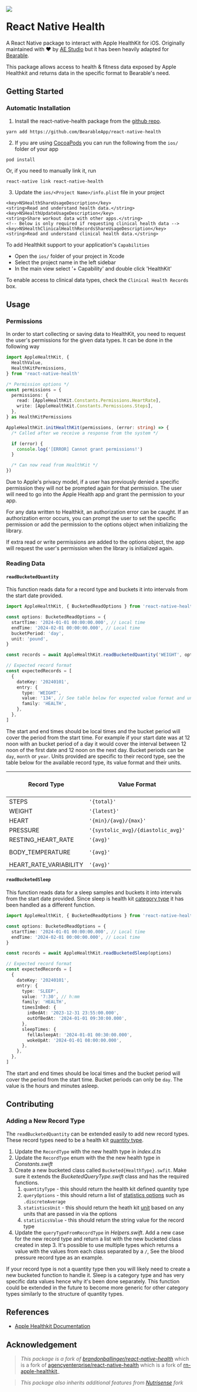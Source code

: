 <img style="float: left;" src="https://i.imgur.com/q5PS8gU.png">

# React Native Health

A React Native package to interact with Apple HealthKit for iOS. Originally maintained with ❤️ by [AE Studio](https://ae.studio) but it has been heavily adapted for [Bearable](https://github.com/BearableApp/client-bearable).

This package allows access to health & fitness data exposed by Apple Healthkit and returns data in the specific format to Bearable's need.

## Getting Started

### Automatic Installation

1. Install the react-native-health package from the [github repo](https://github.com/BearableApp/react-native-health).

```
yarn add https://github.com/BearableApp/react-native-health
```

2. If you are using [CocoaPods](https://cocoapods.org/) you can run the following
   from the `ios/` folder of your app

```
pod install
```

Or, if you need to manually link it, run

```
react-native link react-native-health
```

3. Update the `ios/<Project Name>/info.plist` file in your project

```
<key>NSHealthShareUsageDescription</key>
<string>Read and understand health data.</string>
<key>NSHealthUpdateUsageDescription</key>
<string>Share workout data with other apps.</string>
<!-- Below is only required if requesting clinical health data -->
<key>NSHealthClinicalHealthRecordsShareUsageDescription</key>
<string>Read and understand clinical health data.</string>
```

To add Healthkit support to your application's `Capabilities`

- Open the `ios/` folder of your project in Xcode
- Select the project name in the left sidebar
- In the main view select '+ Capability' and double click 'HealthKit'

To enable access to clinical data types, check the `Clinical Health Records` box.

## Usage

### Permissions

In order to start collecting or saving data to HealthKit, you need to request
the user's permissions for the given data types. It can be done in the following
way

```typescript
import AppleHealthKit, {
  HealthValue,
  HealthKitPermissions,
} from 'react-native-health'

/* Permission options */
const permissions = {
  permissions: {
    read: [AppleHealthKit.Constants.Permissions.HeartRate],
    write: [AppleHealthKit.Constants.Permissions.Steps],
  },
} as HealthKitPermissions

AppleHealthKit.initHealthKit(permissions, (error: string) => {
  /* Called after we receive a response from the system */

  if (error) {
    console.log('[ERROR] Cannot grant permissions!')
  }

  /* Can now read from HealthKit */
})
```

Due to Apple's privacy model, if a user has previously denied a
specific permission they will not be prompted again for that permission.
The user will need to go into the Apple Health app and grant the
permission to your app.

For any data written to Healthkit, an authorization error can be caught. If
an authorization error occurs, you can prompt the user to set the
specific permission or add the permission to the options object when
initializing the library.

If extra read or write permissions are added to the options object, the
app will request the user's permission when the library is
initialized again.

### Reading Data

#### `readBucketedQuantity`

This function reads data for a record type and buckets it into intervals from the start date provided.

```typescript
import AppleHealthKit, { BucketedReadOptions } from 'react-native-health'

const options: BucketedReadOptions = {
  startTime: '2024-01-01 00:00:00.000', // Local time
  endTime: '2024-02-01 00:00:00.000', // Local time
  bucketPeriod: 'day',
  unit: 'pound',
}

const records = await AppleHealthKit.readBucketedQuantity('WEIGHT', options)

// Expected record format
const expectedRecords = [
  {
    dateKey: '20240101',
    entry: {
      type: 'WEIGHT',
      value: '134', // See table below for expected value format and units
      family: 'HEALTH',
    },
  },
]
```

The start and end times should be local times and the bucket period will cover the period from the start time. For example if your start date was at 12 noon with an bucket period of a day it would cover the interval between 12 noon of the first date and 12 noon on the next day. Bucket periods can be `day`, `month` or `year`. Units provided are specific to their record type, see the table below for the available record type, its value format and their units.

| Record Type            | Value Format                       | Units (default first)     |
| ---------------------- | ---------------------------------- | ------------------------- |
| STEPS                  | `'{total}'`                        | `count`                   |
| WEIGHT                 | `'{latest}'`                       | `kg` or `pound`           |
| HEART                  | `'{min}/{avg}/{max}'`              | `bpm`                     |
| PRESSURE               | `'{systolic_avg}/{diastolic_avg}'` | `mmhg`                    |
| RESTING_HEART_RATE     | `'{avg}'`                          | `bpm`                     |
| BODY_TEMPERATURE       | `'{avg}'`                          | `celsius` or `fahrenheit` |
| HEART_RATE_VARIABILITY | `'{avg}'`                          | `ms`                      |

#### `readBucketedSleep`

This function reads data for a sleep samples and buckets it into intervals from the start date provided. Since sleep is health kit [category type](https://developer.apple.com/documentation/healthkit/hkcategorytype) it has been handled as a different function.

```typescript
import AppleHealthKit, { BucketedReadOptions } from 'react-native-health'

const options: BucketedReadOptions = {
  startTime: '2024-01-01 00:00:00.000', // Local time
  endTime: '2024-02-01 00:00:00.000', // Local time
}

const records = await AppleHealthKit.readBucketedSleep(options)

// Expected record format
const expectedRecords = [
  {
    dateKey: '20240101',
    entry: {
      type: 'SLEEP',
      value: '7:30', // h:mm
      family: 'HEALTH',
      timesInBed: {
        inBedAt: '2023-12-31 23:55:00.000',
        outOfBedAt: '2024-01-01 09:30:00.000',
      },
      sleepTimes: {
        fellAsleepAt: '2024-01-01 00:30:00.000',
        wokeUpAt: '2024-01-01 08:00:00.000',
      },
    },
  },
]
```

The start and end times should be local times and the bucket period will cover the period from the start time. Bucket periods can only be `day`. The value is the hours and minutes asleep.

## Contributing

### Adding a New Record Type

The `readBucketedQuantity` can be extended easily to add new record types. These record types need to be a health kit [quantity type](https://developer.apple.com/documentation/healthkit/hkquantitytype).

1. Update the `RecordType` with the new health type in _index.d.ts_
2. Update the `RecordType` enum with the the new health type in _Constants.swift_
3. Create a new bucketed class called `Bucketed{HealthType}.swfit`. Make sure it extends the _BucketedQueryType.swift_ class and has the required functions.
   1. `quantityType` - this should return the health kit defined quantity type
   2. `queryOptions` - this should return a list of [statistics options](https://developer.apple.com/documentation/healthkit/hkstatisticsoptions) such as `.discreteAverage`
   3. `statisticsUnit` - this should return the heath kit [unit](https://developer.apple.com/documentation/healthkit/hkunit) based on any units that are passed in via the options
   4. `statisticsValue` - this should return the string value for the record type
4. Update the `queryTypeFromRecordType` in _Helpers.swift_. Add a new case for the new record type and return a list with the new bucketed class created in step 3. It's possible to use multiple types which returns a value with the values from each class separated by a `/`, See the blood pressure record type as an example.

If your record type is not a quantity type then you will likely need to create a new bucketed function to handle it. Sleep is a category type and has very specific data values hence why it's been done separately. This function could be extended in the future to become more generic for other category types similarly to the structure of quantity types.

## References

- [Apple Healthkit Documentation](https://developer.apple.com/documentation/healthkit)

## Acknowledgement

> _This package is a fork of [brandonballinger/react-native-health](https://github.com/brandonballinger/react-native-health)_ which is a fork of [agencyenterprise/react-native-health](https://github.com/agencyenterprise/react-native-health) which is a fork of [rn-apple-healthkit](https://github.com/terrillo/rn-apple-healthkit)\_

> _This package also inherits additional features from [Nutrisense](https://www.nutrisense.io/) fork_
